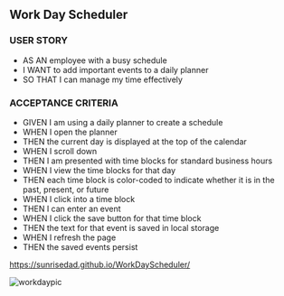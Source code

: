 ## Work Day Scheduler


### USER STORY
* AS AN employee with a busy schedule
* I WANT to add important events to a daily planner
* SO THAT I can manage my time effectively

### ACCEPTANCE CRITERIA
* GIVEN I am using a daily planner to create a schedule
* WHEN I open the planner
* THEN the current day is displayed at the top of the calendar
* WHEN I scroll down
* THEN I am presented with time blocks for standard business hours
* WHEN I view the time blocks for that day
* THEN each time block is color-coded to indicate whether it is in the past, present, or future
* WHEN I click into a time block
* THEN I can enter an event
* WHEN I click the save button for that time block
* THEN the text for that event is saved in local storage
* WHEN I refresh the page
* THEN the saved events persist

https://sunrisedad.github.io/WorkDayScheduler/



![workdaypic](https://user-images.githubusercontent.com/84816623/130691145-2d827064-bd46-4ee0-a343-f982d00c2f90.PNG)





































